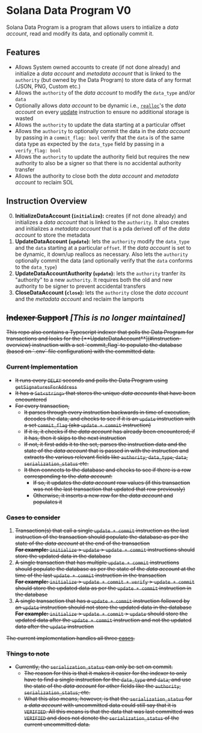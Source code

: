 # Solana Data Program V0

Solana Data Program is a program that allows users to intialize a _data account_, read and modify its data, and optionally commit it.

## Features

- Allows System owned accounts to create (if not done already) and initialize a _data account_ and _metadata account_ that is linked to the `authority` (but owned by the Data Program) to store data of any format (JSON, PNG, Custom etc.)
- Allows the `authority` of the _data account_ to modify the `data_type` and/or `data`
- Optionally allows _data account_ to be dynamic i.e., [`realloc`](https://docs.rs/solana-sdk/latest/solana_sdk/account_info/struct.AccountInfo.html#method.realloc)'s the _data account_ on every [update](#instruction-overview) instruction to ensure no additional storage is wasted
- Allows the `authority` to update the data starting at a particular offset
- Allows the `authority` to optionally commit the data in the _data account_ by passing in a `commit_flag: bool` verify that the `data` is of the same data type as expected by the `data_type` field by passing in a `verify_flag: bool`
- Allows the `authority` to update the authority field but requires the new authority to also be a signer so that there is no accidental authority transfer
- Allows the authority to close both the _data account_ and _metadata account_ to reclaim SOL

## Instruction Overview

0. **InitializeDataAccount (`initialize`):** creates (if not done already) and initializes a _data account_ that is linked to the `authority`. It also creates and initializes a _metadata account_ that is a pda derived off of the _data account_ to store the metadata
1. **UpdateDataAccount (`update`):** lets the `authority` modify the `data_type` and the `data` starting at a particular `offset`. If the _data account_ is set to be dynamic, it down/up reallocs as necessary. Also lets the `authority` optionally commit the data (and optionally verify that the `data` conforms to the `data_type`)
2. **UpdateDataAccountAuthority (`update`):** lets the `authority` tranfer its "authority" to a new `authority`. It requires both the old and new authority to be signer to prevent accidental transfers
3. **CloseDataAccount (`close`):** lets the `authority` close the _data account_ and the _metadata account_ and reclaim the lamports

## <s>Indexer Support</s> <i>[This is no longer maintained]</i>

<s>
This repo also contains a Typescript indexer that polls the Data Program for transactions and looks for the [**UpdateDataAccount**](#instruction-overview) instruction with a set `commit_flag` to populate the database (based on `.env` file configuration) with the committed data.

### Current Implementation

- It runs every `DELAY` seconds and polls the Data Program using `getSignaturesForAddress`
- It has a `Set<string>` that stores the unique _data accounts_ that have been encountered
- For every transaction,
  - It parses through every instruction backwards in time of execution, decodes the data, and checks to see if it is an `update` instruction with a set `commit_flag` (aka `update + commit` instruction)
  - If it is, it checks if the _data account_ has already been encountered; if it has, then it skips to the next instruction
  - If not, it first adds it to the set, parses the instruction data and the state of the _data account_ that is passed in with the instruction and extracts the various relevant fields like `authority`, `data_type`, `data`, `serialization_status` etc.
  - It then connects to the database and checks to see if there is a row corresponding to the _data account_:
    - If so, it updates the _data account_ row values (if this transaction was not the last transaction that updated that row previously)
    - Otherwise, it inserts a new row for the _data account_ and populates it

### Cases to consider

1. <a name="case-1"></a> Transaction(s) that call a single `update + commit` instruction as the last instruction of the transaction should populate the database as per the state of the _data account_ at the end of the transaction
   <br>**For example:** `initialize` > `update` > `update + commit` instructions should store the updated data in the database
2. <a name="case-2"></a> A single transaction that has multiple `update + commit` instructions should populate the database as per the state of the _data account_ at the time of the last `update + commit` instruction in the transaction
   <br>**For example:** `initialize` > `update + commit + verify` > `update + commit` should store the updated data as per the `update + commit` instruction in the database
3. <a name="case-3"></a> A single transaction that has a `update + commit` instruction followed by an `update` instruction should not store the updated data in the database
   <br>**For example:** `initialize` > `update + commit` > `update` should store the updated data after the `update + commit` instruction and not the updated data after the `update` instruction

The current implementation handles all three [cases](#cases-to-consider).

### Things to note

- Currently, the `serialization_status` can only be set on commit.
  - The reason for this is that it makes it easier for the indexer to only have to find a single instruction for the `data_type` and `data`, and use the state of the _data account_ for other fields like the `authority`, `serialization_status`, etc.
  - What this also means, however, is that the `serialization_status` for a _data account_ with uncommitted data could still say that it is `VERIFIED`. All this means is that the data that was last committed was `VERIFIED` and does not denote the `serialization_status` of the current uncommitted data.</s>
